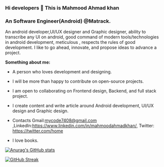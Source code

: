 ### Hi developers 👋 This is Mahmood Ahmad khan

### An Software Engineer(Android) @Matrack.

An android developer,UI/UX designer and Graphic designer, ability to transcribe any UI on android, good command of modern tools/technologies in android development, meticulous , respects the rules of good  development. I like to go ahead, innovate, and propose ideas to advance a project.




**Something about me:** 
* A person who loves development and designing.

* I will be more than happy to contribute on open-source projects. 

* I am open to collaborating on Frontend design, Backend, and full stack project. 

* I create content and write article around Android development, UI/UX design and Graphic design.

* Contacts Gmail:mycode7408@gmail.com ,LinkedIn:https://www.linkedin.com/in/mahmoodahmadkhan/, Twitter: https://twitter.com/home


* I love books.

[![Anurag's GitHub stats](https://github-readme-stats.vercel.app/api?username=Mycode7408&show_icons=true&theme=gotham)](https://github.com/anuraghazra/github-readme-stats)

[![GitHub Streak](https://github-readme-streak-stats.herokuapp.com?user=Mycode7408&theme=android-dark)](https://git.io/streak-stats)




